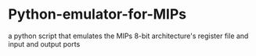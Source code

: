 # Python-emulator-for-MIPs
a python script that emulates the MIPs 8-bit architecture's register file and input and output ports
